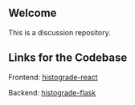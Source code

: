 ## Welcome
This is a discussion repository.


## Links for the Codebase
Frontend: [histograde-react](https://github.com/aayu5hgit/histograde-react)

Backend: [histograde-flask](https://github.com/aayu5hgit/histograde-flask)
